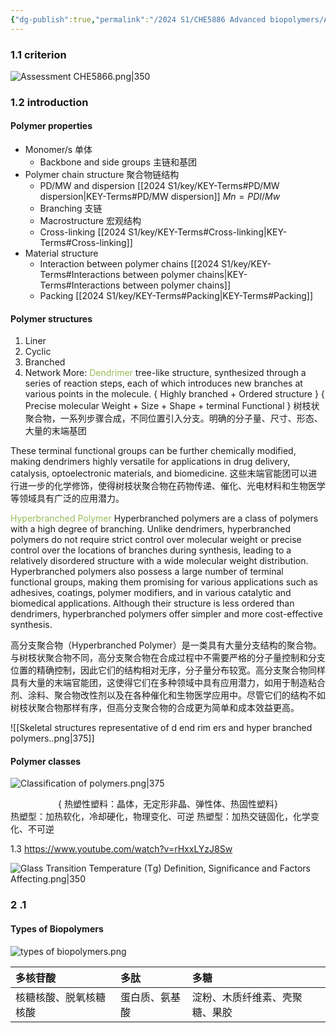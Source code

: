 ```yaml
---
{"dg-publish":true,"permalink":"/2024 S1/CHE5886 Advanced biopolymers/Advanced biopolymers_Notes/","dgPassFrontmatter":true}
---
```



### 1.1 criterion

![Assessment CHE5866.png|350](/img/user/2024%20S1/screenshot/Assessment%20CHE5866.png)

### 1.2 introduction
#### Polymer properties
- Monomer/s 单体
	- Backbone and side groups 主链和基团
- Polymer chain structure 聚合物链结构
	- PD/MW and dispersion [[2024 S1/key/KEY-Terms#PD/MW dispersion\|KEY-Terms#PD/MW dispersion]]
					 $Mn =PDI / Mw​$
	- Branching 支链
	- Macrostructure 宏观结构
	- Cross-linking [[2024 S1/key/KEY-Terms#Cross-linking\|KEY-Terms#Cross-linking]]
- Material structure 
	- Interaction between polymer chains [[2024 S1/key/KEY-Terms#Interactions between polymer chains\|KEY-Terms#Interactions between polymer chains]]
	- Packing [[2024 S1/key/KEY-Terms#Packing\|KEY-Terms#Packing]]
#### Polymer structures
1. Liner
2. Cyclic
3. Branched
4. Network
More: 
<font color="#9bbb59">Dendrimer</font>
tree-like structure, synthesized through a series of reaction steps, each of which introduces new branches at various points in the molecule. { Highly branched + Ordered structure } { Precise molecular Weight + Size + Shape + terminal Functional  }
树枝状聚合物，一系列步骤合成，不同位置引入分支。明确的分子量、尺寸、形态、大量的末端基团

These terminal functional groups can be further chemically modified, making dendrimers highly versatile for applications in drug delivery, catalysis, optoelectronic materials, and biomedicine.
这些末端官能团可以进行进一步的化学修饰，使得树枝状聚合物在药物传递、催化、光电材料和生物医学等领域具有广泛的应用潜力。

<font color="#9bbb59">Hyperbranched Polymer</font>
Hyperbranched polymers are a class of polymers with a high degree of branching. Unlike dendrimers, hyperbranched polymers do not require strict control over molecular weight or precise control over the locations of branches during synthesis, leading to a relatively disordered structure with a wide molecular weight distribution. Hyperbranched polymers also possess a large number of terminal functional groups, making them promising for various applications such as adhesives, coatings, polymer modifiers, and in various catalytic and biomedical applications. Although their structure is less ordered than dendrimers, hyperbranched polymers offer simpler and more cost-effective synthesis.

高分支聚合物（Hyperbranched Polymer）是一类具有大量分支结构的聚合物。与树枝状聚合物不同，高分支聚合物在合成过程中不需要严格的分子量控制和分支位置的精确控制，因此它们的结构相对无序，分子量分布较宽。高分支聚合物同样具有大量的末端官能团，这使得它们在多种领域中具有应用潜力，如用于制造粘合剂、涂料、聚合物改性剂以及在各种催化和生物医学应用中。尽管它们的结构不如树枝状聚合物那样有序，但高分支聚合物的合成更为简单和成本效益更高。


![[Skeletal structures representative of d end rim ers and hyper branched polymers..png\|375]]

#### Polymer classes

![Classification of polymers.png|375](/img/user/2024%20S1/screenshot/Classification%20of%20polymers.png)

<center>{ 热塑性塑料：晶体，无定形非晶、弹性体、热固性塑料}</center>
热塑型：加热软化，冷却硬化，物理变化、可逆
热塑型：加热交链固化，化学变化、不可逆

1.3
https://www.youtube.com/watch?v=rHxxLYzJ8Sw

![Glass Transition Temperature (Tɡ) Definition, Significance and Factors Affecting.png|350](/img/user/2024%20S1/screenshot/Glass%20Transition%20Temperature%20(T%C9%A1)%20Definition,%20Significance%20and%20Factors%20Affecting.png)
### 2 .1
#### Types of Biopolymers
![types of biopolymers.png](/img/user/2024%20S1/screenshot/types%20of%20biopolymers.png)

| 多核苷酸        | 多肽      | 多糖              |
| :---------- | :------ | :-------------- |
| 核糖核酸、脱氧核糖核酸 | 蛋白质、氨基酸 | 淀粉、木质纤维素、壳聚糖、果胶 |
